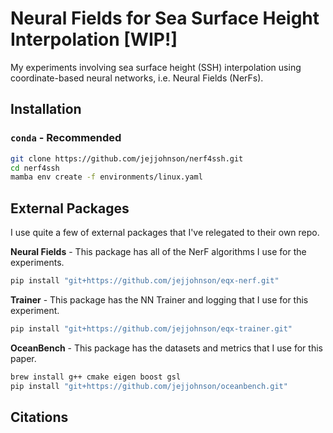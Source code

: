 # Neural Fields for Sea Surface Height Interpolation [**WIP!**]

My experiments involving sea surface height (SSH) interpolation using coordinate-based neural networks, i.e. Neural Fields (NerFs).


## Installation


### `conda` - Recommended

```bash
git clone https://github.com/jejjohnson/nerf4ssh.git
cd nerf4ssh
mamba env create -f environments/linux.yaml
```


## External Packages

I use quite a few of external packages that I've relegated to their own repo.

**Neural Fields** - This package has all of the NerF algorithms I use for the experiments.

```bash
pip install "git+https://github.com/jejjohnson/eqx-nerf.git"
```

**Trainer** - This package has the NN Trainer and logging that I use for this experiment.

```bash
pip install "git+https://github.com/jejjohnson/eqx-trainer.git"
```


**OceanBench** - This package has the datasets and metrics that I use for this paper.

```bash
brew install g++ cmake eigen boost gsl
pip install "git+https://github.com/jejjohnson/oceanbench.git"
```

## Citations



